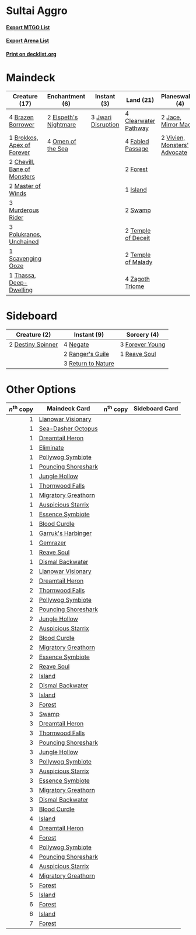# Sultai Aggro

#### [Export MTGO List](../collection/Sultai%20Aggro/Sultai%20Aggro.txt)
#### [Export Arena List](../collection/Sultai%20Aggro/Sultai%20Aggro_arena.txt)
#### [Print on decklist.org](http://decklist.org/?deckmain=4%09Agonizing%20Remorse%0A4%09Bloodchief's%20Thirst%0A4%09Brazen%20Borrower%0A1%09Brokkos,%20Apex%20of%20Forever%0A2%09Chevill,%20Bane%20of%20Monsters%0A4%09Clearwater%20Pathway%0A2%09Elspeth's%20Nightmare%0A4%09Fabled%20Passage%0A2%09Forest%0A1%09Island%0A2%09Jace,%20Mirror%20Mage%0A3%09Jwari%20Disruption%0A2%09Master%20of%20Winds%0A3%09Murderous%20Rider%0A1%09Mythos%20of%20Brokkos%0A4%09Omen%20of%20the%20Sea%0A3%09Polukranos,%20Unchained%0A1%09Scavenging%20Ooze%0A2%09Swamp%0A2%09Temple%20of%20Deceit%0A2%09Temple%20of%20Malady%0A1%09Thassa,%20Deep-Dwelling%0A2%09Vivien,%20Monsters'%20Advocate%0A4%09Zagoth%20Triome&deckside=2%09Destiny%20Spinner%0A3%09Forever%20Young%0A4%09Negate%0A2%09Ranger's%20Guile%0A1%09Reave%20Soul%0A3%09Return%20to%20Nature)
# Maindeck

|                                            Creature (17)                                             |                                        Enchantment (6)                                         |                                         Instant (3)                                         |                                           Land (21)                                           |                                           Planeswalker (4)                                            |                                          Sorcery (9)                                           |
|------------------------------------------------------------------------------------------------------|------------------------------------------------------------------------------------------------|---------------------------------------------------------------------------------------------|-----------------------------------------------------------------------------------------------|-------------------------------------------------------------------------------------------------------|------------------------------------------------------------------------------------------------|
|4 [Brazen Borrower](http://gatherer.wizards.com/Pages/Card/Details.aspx?multiverseid=473001)          |2 [Elspeth's Nightmare](http://gatherer.wizards.com/Pages/Card/Details.aspx?multiverseid=476342)|3 [Jwari Disruption](http://gatherer.wizards.com/Pages/Card/Details.aspx?multiverseid=491693)|4 [Clearwater Pathway](http://gatherer.wizards.com/Pages/Card/Details.aspx?multiverseid=491913)|2 [Jace, Mirror Mage](http://gatherer.wizards.com/Pages/Card/Details.aspx?multiverseid=495153)         |4 [Agonizing Remorse](http://gatherer.wizards.com/Pages/Card/Details.aspx?multiverseid=476334)  |
|1 [Brokkos, Apex of Forever](http://gatherer.wizards.com/Pages/Card/Details.aspx?multiverseid=479699) |4 [Omen of the Sea](http://gatherer.wizards.com/Pages/Card/Details.aspx?multiverseid=476309)    |                                                                                             |4 [Fabled Passage](http://gatherer.wizards.com/Pages/Card/Details.aspx?multiverseid=473206)    |2 [Vivien, Monsters' Advocate](http://gatherer.wizards.com/Pages/Card/Details.aspx?multiverseid=479695)|4 [Bloodchief's Thirst](http://gatherer.wizards.com/Pages/Card/Details.aspx?multiverseid=491729)|
|2 [Chevill, Bane of Monsters](http://gatherer.wizards.com/Pages/Card/Details.aspx?multiverseid=479701)|                                                                                                |                                                                                             |2 [Forest](http://gatherer.wizards.com/Pages/Card/Details.aspx?multiverseid=439860)            |                                                                                                       |1 [Mythos of Brokkos](http://gatherer.wizards.com/Pages/Card/Details.aspx?multiverseid=479688)  |
|2 [Master of Winds](http://gatherer.wizards.com/Pages/Card/Details.aspx?multiverseid=495613)          |                                                                                                |                                                                                             |1 [Island](http://gatherer.wizards.com/Pages/Card/Details.aspx?multiverseid=439857)            |                                                                                                       |                                                                                                |
|3 [Murderous Rider](http://gatherer.wizards.com/Pages/Card/Details.aspx?multiverseid=473059)          |                                                                                                |                                                                                             |2 [Swamp](http://gatherer.wizards.com/Pages/Card/Details.aspx?multiverseid=439858)             |                                                                                                       |                                                                                                |
|3 [Polukranos, Unchained](http://gatherer.wizards.com/Pages/Card/Details.aspx?multiverseid=476475)    |                                                                                                |                                                                                             |2 [Temple of Deceit](http://gatherer.wizards.com/Pages/Card/Details.aspx?multiverseid=373734)  |                                                                                                       |                                                                                                |
|1 [Scavenging Ooze](http://gatherer.wizards.com/Pages/Card/Details.aspx?multiverseid=420783)          |                                                                                                |                                                                                             |2 [Temple of Malady](http://gatherer.wizards.com/Pages/Card/Details.aspx?multiverseid=380515)  |                                                                                                       |                                                                                                |
|1 [Thassa, Deep-Dwelling](http://gatherer.wizards.com/Pages/Card/Details.aspx?multiverseid=476322)    |                                                                                                |                                                                                             |4 [Zagoth Triome](http://gatherer.wizards.com/Pages/Card/Details.aspx?multiverseid=479779)     |                                                                                                       |                                                                                                |


# Sideboard

|                                        Creature (2)                                        |                                         Instant (9)                                         |                                       Sorcery (4)                                        |
|--------------------------------------------------------------------------------------------|---------------------------------------------------------------------------------------------|------------------------------------------------------------------------------------------|
|2 [Destiny Spinner](http://gatherer.wizards.com/Pages/Card/Details.aspx?multiverseid=476419)|4 [Negate](http://gatherer.wizards.com/Pages/Card/Details.aspx?multiverseid=423707)          |3 [Forever Young](http://gatherer.wizards.com/Pages/Card/Details.aspx?multiverseid=473051)|
|                                                                                            |2 [Ranger's Guile](http://gatherer.wizards.com/Pages/Card/Details.aspx?multiverseid=249973)  |1 [Reave Soul](http://gatherer.wizards.com/Pages/Card/Details.aspx?multiverseid=473065)   |
|                                                                                            |3 [Return to Nature](http://gatherer.wizards.com/Pages/Card/Details.aspx?multiverseid=461102)|                                                                                          |


# Other Options

|*n*<sup>th</sup> copy|                                        Maindeck Card                                         |*n*<sup>th</sup> copy|Sideboard Card|
|--------------------:|----------------------------------------------------------------------------------------------|---------------------|--------------|
|                    1|[Llanowar Visionary](http://gatherer.wizards.com/Pages/Card/Details.aspx?multiverseid=485516) |                     |              |
|                    1|[Sea-Dasher Octopus](http://gatherer.wizards.com/Pages/Card/Details.aspx?multiverseid=479586) |                     |              |
|                    1|[Dreamtail Heron](http://gatherer.wizards.com/Pages/Card/Details.aspx?multiverseid=479567)    |                     |              |
|                    1|[Eliminate](http://gatherer.wizards.com/Pages/Card/Details.aspx?multiverseid=485420)          |                     |              |
|                    1|[Pollywog Symbiote](http://gatherer.wizards.com/Pages/Card/Details.aspx?multiverseid=482372)  |                     |              |
|                    1|[Pouncing Shoreshark](http://gatherer.wizards.com/Pages/Card/Details.aspx?multiverseid=479584)|                     |              |
|                    1|[Jungle Hollow](http://gatherer.wizards.com/Pages/Card/Details.aspx?multiverseid=405273)      |                     |              |
|                    1|[Thornwood Falls](http://gatherer.wizards.com/Pages/Card/Details.aspx?multiverseid=405420)    |                     |              |
|                    1|[Migratory Greathorn](http://gatherer.wizards.com/Pages/Card/Details.aspx?multiverseid=479685)|                     |              |
|                    1|[Auspicious Starrix](http://gatherer.wizards.com/Pages/Card/Details.aspx?multiverseid=479664) |                     |              |
|                    1|[Essence Symbiote](http://gatherer.wizards.com/Pages/Card/Details.aspx?multiverseid=479669)   |                     |              |
|                    1|[Blood Curdle](http://gatherer.wizards.com/Pages/Card/Details.aspx?multiverseid=479595)       |                     |              |
|                    1|[Garruk's Harbinger](http://gatherer.wizards.com/Pages/Card/Details.aspx?multiverseid=485508) |                     |              |
|                    1|[Gemrazer](http://gatherer.wizards.com/Pages/Card/Details.aspx?multiverseid=479675)           |                     |              |
|                    1|[Reave Soul](http://gatherer.wizards.com/Pages/Card/Details.aspx?multiverseid=473065)         |                     |              |
|                    1|[Dismal Backwater](http://gatherer.wizards.com/Pages/Card/Details.aspx?multiverseid=420908)   |                     |              |
|                    2|[Llanowar Visionary](http://gatherer.wizards.com/Pages/Card/Details.aspx?multiverseid=485516) |                     |              |
|                    2|[Dreamtail Heron](http://gatherer.wizards.com/Pages/Card/Details.aspx?multiverseid=479567)    |                     |              |
|                    2|[Thornwood Falls](http://gatherer.wizards.com/Pages/Card/Details.aspx?multiverseid=405420)    |                     |              |
|                    2|[Pollywog Symbiote](http://gatherer.wizards.com/Pages/Card/Details.aspx?multiverseid=482372)  |                     |              |
|                    2|[Pouncing Shoreshark](http://gatherer.wizards.com/Pages/Card/Details.aspx?multiverseid=479584)|                     |              |
|                    2|[Jungle Hollow](http://gatherer.wizards.com/Pages/Card/Details.aspx?multiverseid=405273)      |                     |              |
|                    2|[Auspicious Starrix](http://gatherer.wizards.com/Pages/Card/Details.aspx?multiverseid=479664) |                     |              |
|                    2|[Blood Curdle](http://gatherer.wizards.com/Pages/Card/Details.aspx?multiverseid=479595)       |                     |              |
|                    2|[Migratory Greathorn](http://gatherer.wizards.com/Pages/Card/Details.aspx?multiverseid=479685)|                     |              |
|                    2|[Essence Symbiote](http://gatherer.wizards.com/Pages/Card/Details.aspx?multiverseid=479669)   |                     |              |
|                    2|[Reave Soul](http://gatherer.wizards.com/Pages/Card/Details.aspx?multiverseid=473065)         |                     |              |
|                    2|[Island](http://gatherer.wizards.com/Pages/Card/Details.aspx?multiverseid=439857)             |                     |              |
|                    2|[Dismal Backwater](http://gatherer.wizards.com/Pages/Card/Details.aspx?multiverseid=420908)   |                     |              |
|                    3|[Island](http://gatherer.wizards.com/Pages/Card/Details.aspx?multiverseid=439857)             |                     |              |
|                    3|[Forest](http://gatherer.wizards.com/Pages/Card/Details.aspx?multiverseid=439860)             |                     |              |
|                    3|[Swamp](http://gatherer.wizards.com/Pages/Card/Details.aspx?multiverseid=439858)              |                     |              |
|                    3|[Dreamtail Heron](http://gatherer.wizards.com/Pages/Card/Details.aspx?multiverseid=479567)    |                     |              |
|                    3|[Thornwood Falls](http://gatherer.wizards.com/Pages/Card/Details.aspx?multiverseid=405420)    |                     |              |
|                    3|[Pouncing Shoreshark](http://gatherer.wizards.com/Pages/Card/Details.aspx?multiverseid=479584)|                     |              |
|                    3|[Jungle Hollow](http://gatherer.wizards.com/Pages/Card/Details.aspx?multiverseid=405273)      |                     |              |
|                    3|[Pollywog Symbiote](http://gatherer.wizards.com/Pages/Card/Details.aspx?multiverseid=482372)  |                     |              |
|                    3|[Auspicious Starrix](http://gatherer.wizards.com/Pages/Card/Details.aspx?multiverseid=479664) |                     |              |
|                    3|[Essence Symbiote](http://gatherer.wizards.com/Pages/Card/Details.aspx?multiverseid=479669)   |                     |              |
|                    3|[Migratory Greathorn](http://gatherer.wizards.com/Pages/Card/Details.aspx?multiverseid=479685)|                     |              |
|                    3|[Dismal Backwater](http://gatherer.wizards.com/Pages/Card/Details.aspx?multiverseid=420908)   |                     |              |
|                    3|[Blood Curdle](http://gatherer.wizards.com/Pages/Card/Details.aspx?multiverseid=479595)       |                     |              |
|                    4|[Island](http://gatherer.wizards.com/Pages/Card/Details.aspx?multiverseid=439857)             |                     |              |
|                    4|[Dreamtail Heron](http://gatherer.wizards.com/Pages/Card/Details.aspx?multiverseid=479567)    |                     |              |
|                    4|[Forest](http://gatherer.wizards.com/Pages/Card/Details.aspx?multiverseid=439860)             |                     |              |
|                    4|[Pollywog Symbiote](http://gatherer.wizards.com/Pages/Card/Details.aspx?multiverseid=482372)  |                     |              |
|                    4|[Pouncing Shoreshark](http://gatherer.wizards.com/Pages/Card/Details.aspx?multiverseid=479584)|                     |              |
|                    4|[Auspicious Starrix](http://gatherer.wizards.com/Pages/Card/Details.aspx?multiverseid=479664) |                     |              |
|                    4|[Migratory Greathorn](http://gatherer.wizards.com/Pages/Card/Details.aspx?multiverseid=479685)|                     |              |
|                    5|[Forest](http://gatherer.wizards.com/Pages/Card/Details.aspx?multiverseid=439860)             |                     |              |
|                    5|[Island](http://gatherer.wizards.com/Pages/Card/Details.aspx?multiverseid=439857)             |                     |              |
|                    6|[Forest](http://gatherer.wizards.com/Pages/Card/Details.aspx?multiverseid=439860)             |                     |              |
|                    6|[Island](http://gatherer.wizards.com/Pages/Card/Details.aspx?multiverseid=439857)             |                     |              |
|                    7|[Forest](http://gatherer.wizards.com/Pages/Card/Details.aspx?multiverseid=439860)             |                     |              |

